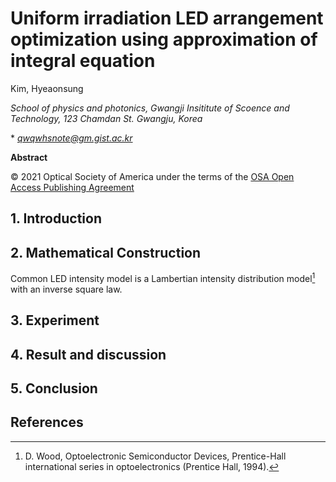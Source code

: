 # Uniform irradiation LED arrangement optimization using approximation of integral equation

Kim, Hyeaonsung

*School of physics and photonics, Gwangji Insititute of Scoence and Technology, 123 Chamdan St. Gwangju, Korea*

\* *qwqwhsnote@gm.gist.ac.kr*

**Abstract**

© 2021 Optical Society of America under the terms of the [OSA Open Access Publishing Agreement](https://www.osapublishing.org/library/license_v1.cfm)

## 1. Introduction

## 2. Mathematical Construction

Common LED intensity model is a Lambertian intensity distribution model[^Lamber] with an inverse square law.

## 3. Experiment

## 4. Result and discussion


## 5. Conclusion


## References

[^Lamber]: D. Wood, Optoelectronic Semiconductor Devices, Prentice-Hall international series in optoelectronics (Prentice Hall,
1994).



